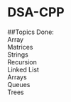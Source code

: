 ﻿# DSA-CPP

##Topics Done:  
Array  
Matrices  
Strings  
Recursion  
Linked List  
Arrays  
Queues  
Trees
